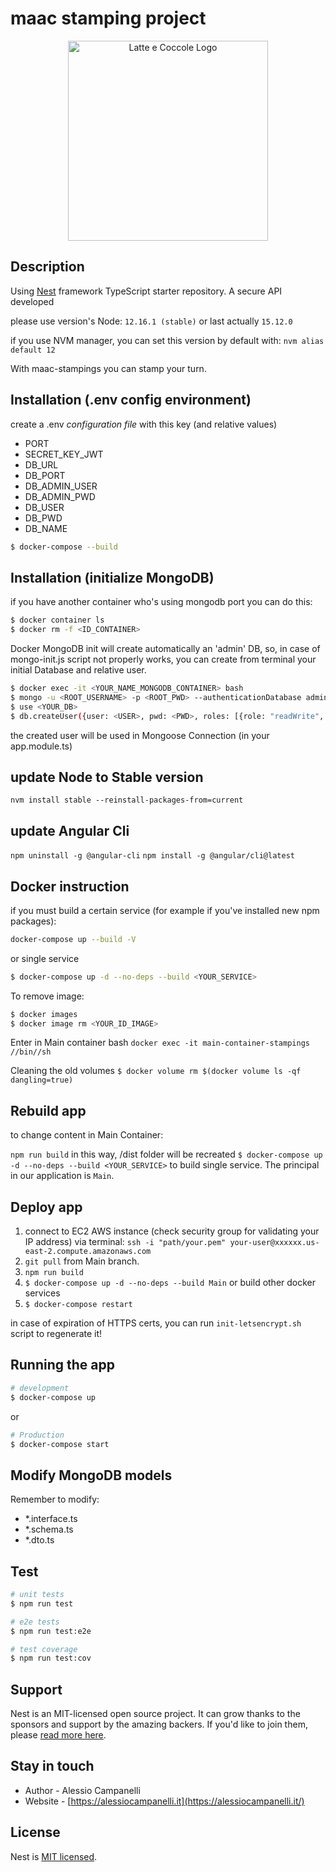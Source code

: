 # maac stamping project

<p align="center">
  <a href="http://nestjs.com/" target="blank"><img src="http://www.indianagolfriccione.it/img/bandatop.png" width="320" alt="Latte e Coccole Logo" /></a>
</p>

[travis-image]: https://api.travis-ci.org/nestjs/nest.svg?branch=master
[travis-url]: https://travis-ci.org/nestjs/nest
[linux-image]: https://img.shields.io/travis/nestjs/nest/master.svg?label=linux
[linux-url]: https://travis-ci.org/nestjs/nest

  <!-- <p align="center">A progressive <a href="http://nodejs.org" target="blank">Node.js</a> framework for building efficient and scalable server-side applications, heavily inspired by <a href="https://angular.io" target="blank">Angular</a>.</p> -->

## Description

Using [Nest](https://github.com/nestjs/nest) framework TypeScript starter repository.
A secure API developed

please use version's Node: `12.16.1 (stable)` or last actually `15.12.0`

if you use NVM manager, you can set this version by default with: `nvm alias default 12`

With maac-stampings you can stamp your turn.

## Installation (.env config environment)

create a .env _configuration file_ with this key (and relative values)

- PORT
- SECRET_KEY_JWT
- DB_URL
- DB_PORT
- DB_ADMIN_USER
- DB_ADMIN_PWD
- DB_USER
- DB_PWD
- DB_NAME

```bash
$ docker-compose --build
```

## Installation (initialize MongoDB)

if you have another container who's using mongodb port you can do this:

```bash
$ docker container ls
$ docker rm -f <ID_CONTAINER>
```

Docker MongoDB init will create automatically an 'admin' DB, so, in case of mongo-init.js script not properly works, you can create from terminal your initial Database and relative user.

```bash
$ docker exec -it <YOUR_NAME_MONGODB_CONTAINER> bash
$ mongo -u <ROOT_USERNAME> -p <ROOT_PWD> --authenticationDatabase admin
$ use <YOUR_DB>
$ db.createUser({user: <USER>, pwd: <PWD>, roles: [{role: "readWrite", db: <YOUR_DB>}]});
```

the created user will be used in Mongoose Connection (in your app.module.ts)

## update Node to Stable version

`nvm install stable --reinstall-packages-from=current`

## update Angular Cli

`npm uninstall -g @angular-cli`
`npm install -g @angular/cli@latest`

## Docker instruction

if you must build a certain service (for example if you've installed new npm packages):

```bash
docker-compose up --build -V
```

or single service

```bash
$ docker-compose up -d --no-deps --build <YOUR_SERVICE>
```

To remove image:

```bash
$ docker images
$ docker image rm <YOUR_ID_IMAGE>
```

Enter in Main container bash
`docker exec -it main-container-stampings //bin//sh`

Cleaning the old volumes
`$ docker volume rm $(docker volume ls -qf dangling=true)`

## Rebuild app

to change content in Main Container:

`npm run build` in this way, /dist folder will be recreated
`$ docker-compose up -d --no-deps --build <YOUR_SERVICE>` to build single service.
The principal in our application is `Main`.

## Deploy app

1. connect to EC2 AWS instance (check security group for validating your IP address) via terminal: `ssh -i "path/your.pem" your-user@xxxxxx.us-east-2.compute.amazonaws.com`
2. `git pull` from Main branch.
3. `npm run build`
4. `$ docker-compose up -d --no-deps --build Main` or build other docker services
5. `$ docker-compose restart`

in case of expiration of HTTPS certs, you can run `init-letsencrypt.sh` script to regenerate it!

## Running the app

```bash
# development
$ docker-compose up
```

or

```bash
# Production
$ docker-compose start
```

## Modify MongoDB models

Remember to modify:

- \*.interface.ts
- \*.schema.ts
- \*.dto.ts

## Test

```bash
# unit tests
$ npm run test

# e2e tests
$ npm run test:e2e

# test coverage
$ npm run test:cov
```

## Support

Nest is an MIT-licensed open source project. It can grow thanks to the sponsors and support by the amazing backers. If you'd like to join them, please [read more here](https://docs.nestjs.com/support).

## Stay in touch

- Author - Alessio Campanelli
- Website - [https://alessiocampanelli.it](https://alessiocampanelli.it/)

## License

Nest is [MIT licensed](LICENSE).

